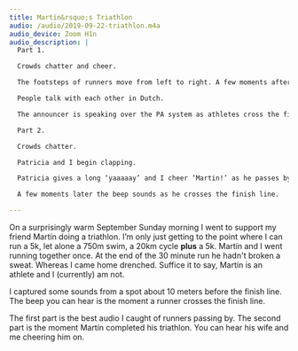 ```yaml
---
title: Martín&rsquo;s Triathlon
audio: /audio/2019-09-22-triathlon.m4a
audio_device: Zoom H1n
audio_description: |
  Part 1.

  Crowds chatter and cheer.

  The footsteps of runners move from left to right. A few moments after each runner passes a beep sounds to mark the completion of their run.

  People talk with each other in Dutch.

  The announcer is speaking over the PA system as athletes cross the finish line.

  Part 2.

  Crowds chatter.

  Patricia and I begin clapping.

  Patricia gives a long ‘yaaaaay’ and I cheer ‘Martin!’ as he passes by.

  A few moments later the beep sounds as he crosses the finish line.

---
```


On a surprisingly warm September Sunday morning I went to support my friend Martín doing a triathlon. I’m only just getting to the point where I can run a 5k, let alone a 750m swim, a 20km cycle **plus** a 5k. Martín and I went running together once. At the end of the 30 minute run he hadn't broken a sweat. Whereas I came home drenched. Suffice it to say, Martín is an athlete and I (currently) am not.

I captured some sounds from a spot about 10 meters before the finish line. The beep you can hear is the moment a runner crosses the finish line.

The first part is the best audio I caught of runners passing by. The second part is the moment Martín completed his triathlon. You can hear his wife and me cheering him on.
